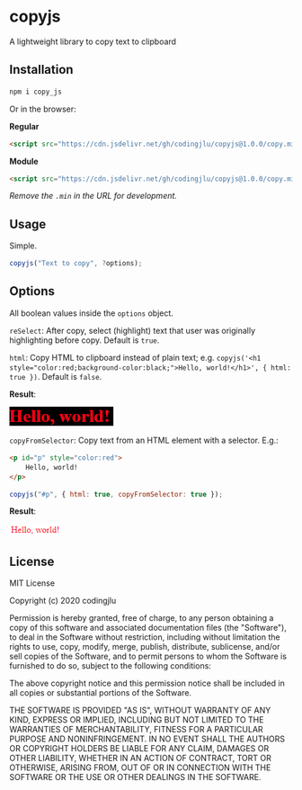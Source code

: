 # copyjs
A lightweight library to copy text to clipboard

## Installation

```sh
npm i copy_js
```

Or in the browser:

**Regular**

```html
<script src="https://cdn.jsdelivr.net/gh/codingjlu/copyjs@1.0.0/copy.min.js"></script>
```

**Module**

```html
<script src="https://cdn.jsdelivr.net/gh/codingjlu/copyjs@1.0.0/copy.min.mjs"></script>
```

*Remove the `.min` in the URL for development.*



## Usage

Simple.

```js
copyjs("Text to copy", ?options);
```



## Options

All boolean values inside the `options` object.

`reSelect`: After copy, select (highlight) text that user was originally highlighting before copy. Default is `true`.

`html`: Copy HTML to clipboard instead of plain text; e.g. `copyjs('<h1 style="color:red;background-color:black;">Hello, world!</h1>', { html: true })`. Default is `false`.

**Result**:

![h1-example](h1-example.png)



`copyFromSelector`: Copy text from an HTML element with a selector. E.g.:

```html
<p id="p" style="color:red">
    Hello, world!
</p>
```

```js
copyjs("#p", { html: true, copyFromSelector: true });
```

**Result**:

![p-example](p-example.png)



## License

MIT License

Copyright (c) 2020 codingjlu

Permission is hereby granted, free of charge, to any person obtaining a copy of this software and associated documentation files (the "Software"), to deal in the Software without restriction, including without limitation the rights to use, copy, modify, merge, publish, distribute, sublicense, and/or sell copies of the Software, and to permit persons to whom the Software is furnished to do so, subject to the following conditions:

The above copyright notice and this permission notice shall be included in all copies or substantial portions of the Software.

THE SOFTWARE IS PROVIDED "AS IS", WITHOUT WARRANTY OF ANY KIND, EXPRESS OR IMPLIED, INCLUDING BUT NOT LIMITED TO THE WARRANTIES OF MERCHANTABILITY, FITNESS FOR A PARTICULAR PURPOSE AND NONINFRINGEMENT. IN NO EVENT SHALL THE AUTHORS OR COPYRIGHT HOLDERS BE LIABLE FOR ANY CLAIM, DAMAGES OR OTHER LIABILITY, WHETHER IN AN ACTION OF CONTRACT, TORT OR OTHERWISE, ARISING FROM, OUT OF OR IN CONNECTION WITH THE SOFTWARE OR THE USE OR OTHER DEALINGS IN THE SOFTWARE.
